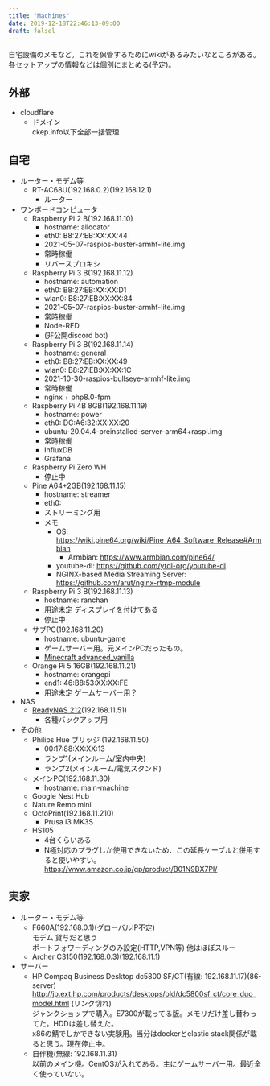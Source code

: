 ```yaml
---
title: "Machines"
date: 2019-12-18T22:46:13+09:00
draft: falsel
---
```

自宅設備のメモなど。これを保管するためにwikiがあるみたいなところがある。各セットアップの情報などは個別にまとめる(予定)。

## 外部
* cloudflare
    * ドメイン  
    ckep.info以下全部一括管理

## 自宅
* ルーター・モデム等
  * RT-AC68U(192.168.0.2)(192.168.12.1)
    * ルーター
* ワンボードコンピュータ
  * Raspberry Pi 2 B(192.168.11.10)
    * hostname: allocator
    * eth0: B8:27:EB:XX:XX:44
    * 2021-05-07-raspios-buster-armhf-lite.img
    * 常時稼働
    * リバースプロキシ
  * Raspberry Pi 3 B(192.168.11.12)
    * hostname: automation
    * eth0: B8:27:EB:XX:XX:D1
    * wlan0: B8:27:EB:XX:XX:84
    * 2021-05-07-raspios-buster-armhf-lite.img
    * 常時稼働
    * Node-RED
    * (非公開discord bot)
  * Raspberry Pi 3 B(192.168.11.14)
    * hostname: general
    * eth0: B8:27:EB:XX:XX:49
    * wlan0: B8:27:EB:XX:XX:1C
    * 2021-10-30-raspios-bullseye-armhf-lite.img
    * 常時稼働
    * nginx + php8.0-fpm
  * Raspberry Pi 4B 8GB(192.168.11.19)
    * hostname: power
    * eth0: DC:A6:32:XX:XX:20
    * ubuntu-20.04.4-preinstalled-server-arm64+raspi.img
    * 常時稼働
    * InfluxDB
    * Grafana
  * Raspberry Pi Zero WH
    * 停止中
  * Pine A64+2GB(192.168.11.15)
    * hostname: streamer
    * eth0: 
    * ストリーミング用
    * メモ
      * OS: https://wiki.pine64.org/wiki/Pine_A64_Software_Release#Armbian
        * Armbian: https://www.armbian.com/pine64/
      * youtube-dl: https://github.com/ytdl-org/youtube-dl
      * NGINX-based Media Streaming Server: https://github.com/arut/nginx-rtmp-module
  * Raspberry Pi 3 B(192.168.11.13)
    * hostname: ranchan
    * 用途未定 ディスプレイを付けてある
    * 停止中
  * サブPC(192.168.11.20)
    * hostname: ubuntu-game
    * ゲームサーバー用。元メインPCだったもの。
    * [Minecraft advanced_vanilla](/games/minecraft/advanced_vanilla)
  * Orange Pi 5 16GB(192.168.11.21)
    * hostname: orangepi
    * end1: 46:B8:53:XX:XX:FE
    * 用途未定 ゲームサーバー用？
* NAS
  * [ReadyNAS 212](/machines/readynas212)(192.168.11.51)  
    * 各種バックアップ用
* その他
  * Philips Hue ブリッジ (192.168.11.50)
    * 00:17:88:XX:XX:13
    * ランプ1(メインルーム/室内中央)
    * ランプ2(メインルーム/電気スタンド)
  * メインPC(192.168.11.30)
    * hostname: main-machine
  * Google Nest Hub
  * Nature Remo mini
  * OctoPrint(192.168.11.210)
    * Prusa i3 MK3S
  * HS105
    * 4台くらいある
    * N極対応のプラグしか使用できないため、この延長ケーブルと併用すると使いやすい。  
      https://www.amazon.co.jp/gp/product/B01N9BX7PI/

## 実家
* ルーター・モデム等
  * F660A(192.168.0.1)(グローバルIP不定)  
    モデム 貸与だと思う  
    ポートフォワーディングのみ設定(HTTP,VPN等) 他はほぼスルー
  * Archer C3150(192.168.0.3)(192.168.11.1)  
* サーバー
  * HP Compaq Business Desktop dc5800 SF/CT(有線: 192.168.11.17)(86-server)  
    http://jp.ext.hp.com/products/desktops/old/dc5800sf_ct/core_duo_model.html (リンク切れ)  
    ジャンクショップで購入。E7300が載ってる版。メモリだけ差し替わってた。HDDは差し替えた。  
    x86の鯖でしかできない実験用。当分はdockerとelastic stack関係が載ると思う。現在停止中。
  * 自作機(無線: 192.168.11.31)  
    以前のメイン機。CentOSが入れてある。主にゲームサーバー用。最近全く使っていない。
